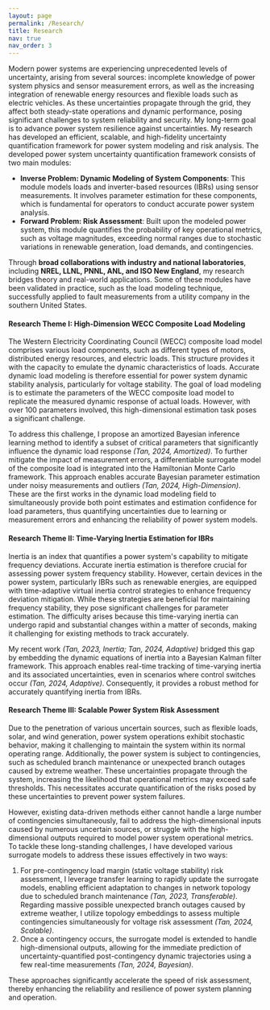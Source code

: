 ```yaml
---
layout: page
permalink: /Research/
title: Research
nav: true
nav_order: 3
---
```

<div>
    Modern power systems are experiencing unprecedented levels of uncertainty, arising from several sources: incomplete knowledge of power system physics and sensor measurement errors, as well as the increasing integration of renewable energy resources and flexible loads such as electric vehicles. As these uncertainties propagate through the grid, they affect both steady-state operations and dynamic performance, posing significant challenges to system reliability and security. My long-term goal is to advance power system resilience against uncertainties. My research has developed an efficient, scalable, and high-fidelity uncertainty quantification framework for power system modeling and risk analysis. The developed power system uncertainty quantification framework consists of two main modules: 
<ul>
    <li><b>Inverse Problem: Dynamic Modeling of System Components</b>: This module models loads and inverter-based resources (IBRs) using sensor measurements. It involves parameter estimation for these components, which is fundamental for operators to conduct accurate power system analysis.</li>
    <li><b>Forward Problem:  Risk Assessment</b>: Built upon the modeled power system, this module quantifies the probability of key operational metrics, such as voltage magnitudes, exceeding normal ranges due to stochastic variations in renewable generation, load demands, and contingencies.</li>
  </ul>
  <p>
Through <b>broad collaborations with industry and national laboratories</b>, including <b>NREL, LLNL, PNNL, ANL, and ISO New England</b>, my research bridges theory and real-world applications. Some of these modules have been validated in practice, such as the load modeling technique, successfully applied to fault measurements from a utility company in the southern United States.
  </p>

  <h4>Research Theme I: High-Dimension WECC Composite Load Modeling</h4>
  <p>
    The Western Electricity Coordinating Council (WECC) composite load model comprises various load components, such as different types of motors, distributed energy resources, and electric loads. This structure provides it with the capacity to emulate the dynamic characteristics of loads. Accurate dynamic load modeling is therefore essential for power system dynamic stability analysis, particularly for voltage stability. The goal of load modeling is to estimate the parameters of the WECC composite load model to replicate the measured dynamic response of actual loads. However, with over 100 parameters involved, this high-dimensional estimation task poses a significant challenge.
  </p>
  <p>
    To address this challenge, I propose an amortized Bayesian inference learning method to identify a subset of critical parameters that significantly influence the dynamic load response <i>(Tan, 2024, Amortized)</i>. To further mitigate the impact of measurement errors, a differentiable surrogate model of the composite load is integrated into the Hamiltonian Monte Carlo framework. This approach enables accurate Bayesian parameter estimation under noisy measurements and outliers <i>(Tan, 2024, High-Dimension)</i>. These are the first works in the dynamic load modeling field to simultaneously provide both point estimates and estimation confidence for load parameters, thus quantifying uncertainties due to learning or measurement errors and enhancing the reliability of power system models.
  </p>

  <h4>Research Theme II: Time-Varying Inertia Estimation for IBRs</h4>
  <p>
    Inertia is an index that quantifies a power system's capability to mitigate frequency deviations. Accurate inertia estimation is therefore crucial for assessing power system frequency stability. However, certain devices in the power system, particularly IBRs such as renewable energies, are equipped with time-adaptive virtual inertia control strategies to enhance frequency deviation mitigation. While these strategies are beneficial for maintaining frequency stability, they pose significant challenges for parameter estimation. The difficulty arises because this time-varying inertia can undergo rapid and substantial changes within a matter of seconds, making it challenging for existing methods to track accurately.
  </p>
  <p>
    My recent work <i>(Tan, 2023, Inertia; Tan, 2024, Adaptive)</i> bridged this gap by embedding the dynamic equations of inertia into a Bayesian Kalman filter framework. This approach enables real-time tracking of time-varying inertia and its associated uncertainties, even in scenarios where control switches occur <i>(Tan, 2024, Adaptive)</i>. Consequently, it provides a robust method for accurately quantifying inertia from IBRs.
  </p>

  <h4>Research Theme III: Scalable Power System Risk Assessment</h4>
  <p>
    Due to the penetration of various uncertain sources, such as flexible loads, solar, and wind generation, power system operations exhibit stochastic behavior, making it challenging to maintain the system within its normal operating range. Additionally, the power system is subject to contingencies, such as scheduled branch maintenance or unexpected branch outages caused by extreme weather. These uncertainties propagate through the system, increasing the likelihood that operational metrics may exceed safe thresholds. This necessitates accurate quantification of the risks posed by these uncertainties to prevent power system failures.
  </p>
  <p>
    However, existing data-driven methods either cannot handle a large number of contingencies simultaneously, fail to address the high-dimensional inputs caused by numerous uncertain sources, or struggle with the high-dimensional outputs required to model power system operational metrics. To tackle these long-standing challenges, I have developed various surrogate models to address these issues effectively in two ways: 
  </p>
  <ol>
    <li>For pre-contingency load margin (static voltage stability) risk assessment, I leverage transfer learning to rapidly update the surrogate models, enabling efficient adaptation to changes in network topology due to scheduled branch maintenance <i>(Tan, 2023, Transferable)</i>. Regarding massive possible unexpected branch outages caused by extreme weather, I utilize topology embeddings to assess multiple contingencies simultaneously for voltage risk assessment <i>(Tan, 2024, Scalable)</i>.</li>
    <li>Once a contingency occurs, the surrogate model is extended to handle high-dimensional outputs, allowing for the immediate prediction of uncertainty-quantified post-contingency dynamic trajectories using a few real-time measurements <i>(Tan, 2024, Bayesian)</i>.</li>
  </ol>
  <p>
    These approaches significantly accelerate the speed of risk assessment, thereby enhancing the reliability and resilience of power system planning and operation.
  </p>


</div>
